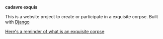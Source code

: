 **cadavre exquis**

This is a website project to create or participate in a exquisite corpse.
Built with [Django](https://www.djangoproject.com/)

[Here's a reminder of what is an exquisite corpse](https://en.wikipedia.org/wiki/Exquisite_corpse)